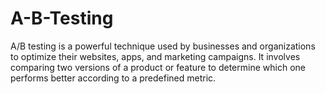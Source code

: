 # A-B-Testing
A/B testing is a powerful technique used by businesses and organizations to optimize their websites, apps, and marketing campaigns. It involves comparing two versions of a product or feature to determine which one performs better according to a predefined metric. 
